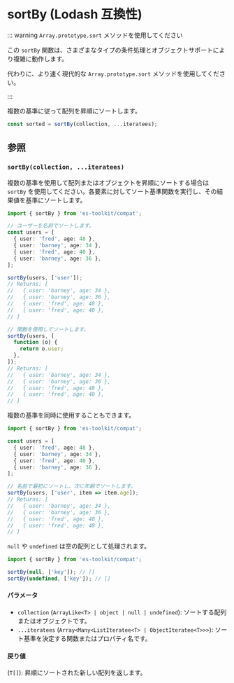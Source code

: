 # sortBy (Lodash 互換性)

::: warning `Array.prototype.sort` メソッドを使用してください

この `sortBy` 関数は、さまざまなタイプの条件処理とオブジェクトサポートにより複雑に動作します。

代わりに、より速く現代的な `Array.prototype.sort` メソッドを使用してください。

:::

複数の基準に従って配列を昇順にソートします。

```typescript
const sorted = sortBy(collection, ...iteratees);
```

## 参照

### `sortBy(collection, ...iteratees)`

複数の基準を使用して配列またはオブジェクトを昇順にソートする場合は `sortBy` を使用してください。各要素に対してソート基準関数を実行し、その結果値を基準にソートします。

```typescript
import { sortBy } from 'es-toolkit/compat';

// ユーザーを名前でソートします。
const users = [
  { user: 'fred', age: 48 },
  { user: 'barney', age: 34 },
  { user: 'fred', age: 40 },
  { user: 'barney', age: 36 },
];

sortBy(users, ['user']);
// Returns: [
//   { user: 'barney', age: 34 },
//   { user: 'barney', age: 36 },
//   { user: 'fred', age: 48 },
//   { user: 'fred', age: 40 },
// ]

// 関数を使用してソートします。
sortBy(users, [
  function (o) {
    return o.user;
  },
]);
// Returns: [
//   { user: 'barney', age: 34 },
//   { user: 'barney', age: 36 },
//   { user: 'fred', age: 48 },
//   { user: 'fred', age: 40 },
// ]
```

複数の基準を同時に使用することもできます。

```typescript
import { sortBy } from 'es-toolkit/compat';

const users = [
  { user: 'fred', age: 48 },
  { user: 'barney', age: 34 },
  { user: 'fred', age: 40 },
  { user: 'barney', age: 36 },
];

// 名前で最初にソートし、次に年齢でソートします。
sortBy(users, ['user', item => item.age]);
// Returns: [
//   { user: 'barney', age: 34 },
//   { user: 'barney', age: 36 },
//   { user: 'fred', age: 40 },
//   { user: 'fred', age: 48 },
// ]
```

`null` や `undefined` は空の配列として処理されます。

```typescript
import { sortBy } from 'es-toolkit/compat';

sortBy(null, ['key']); // []
sortBy(undefined, ['key']); // []
```

#### パラメータ

- `collection` (`ArrayLike<T> | object | null | undefined`): ソートする配列またはオブジェクトです。
- `...iteratees` (`Array<Many<ListIteratee<T> | ObjectIteratee<T>>>`): ソート基準を決定する関数またはプロパティ名です。

#### 戻り値

(`T[]`): 昇順にソートされた新しい配列を返します。
